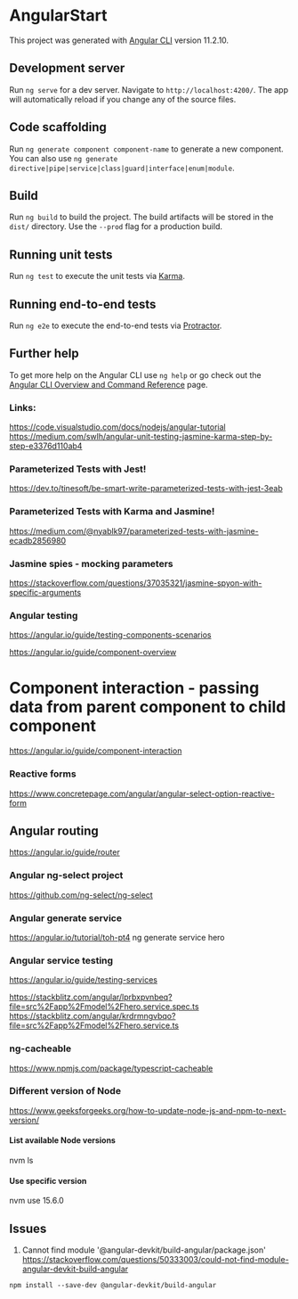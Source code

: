 # AngularStart

This project was generated with [Angular CLI](https://github.com/angular/angular-cli) version 11.2.10.

## Development server

Run `ng serve` for a dev server. Navigate to `http://localhost:4200/`. The app will automatically reload if you change any of the source files.

## Code scaffolding

Run `ng generate component component-name` to generate a new component. You can also use `ng generate directive|pipe|service|class|guard|interface|enum|module`.

## Build

Run `ng build` to build the project. The build artifacts will be stored in the `dist/` directory. Use the `--prod` flag for a production build.

## Running unit tests

Run `ng test` to execute the unit tests via [Karma](https://karma-runner.github.io).

## Running end-to-end tests

Run `ng e2e` to execute the end-to-end tests via [Protractor](http://www.protractortest.org/).

## Further help

To get more help on the Angular CLI use `ng help` or go check out the [Angular CLI Overview and Command Reference](https://angular.io/cli) page.


### Links:

https://code.visualstudio.com/docs/nodejs/angular-tutorial
https://medium.com/swlh/angular-unit-testing-jasmine-karma-step-by-step-e3376d110ab4

### Parameterized Tests with Jest!

https://dev.to/tinesoft/be-smart-write-parameterized-tests-with-jest-3eab

### Parameterized Tests with Karma and Jasmine!

https://medium.com/@nyablk97/parameterized-tests-with-jasmine-ecadb2856980


### Jasmine spies - mocking parameters
https://stackoverflow.com/questions/37035321/jasmine-spyon-with-specific-arguments


### Angular testing
https://angular.io/guide/testing-components-scenarios

https://angular.io/guide/component-overview


# Component interaction - passing data from parent component to child component
https://angular.io/guide/component-interaction

### Reactive forms
https://www.concretepage.com/angular/angular-select-option-reactive-form

## Angular routing
https://angular.io/guide/router

### Angular ng-select project
https://github.com/ng-select/ng-select

### Angular generate service
https://angular.io/tutorial/toh-pt4
ng generate service hero

### Angular service testing
https://angular.io/guide/testing-services

https://stackblitz.com/angular/lprbxpvnbeq?file=src%2Fapp%2Fmodel%2Fhero.service.spec.ts
https://stackblitz.com/angular/krdrmngvbqo?file=src%2Fapp%2Fmodel%2Fhero.service.ts

### ng-cacheable
https://www.npmjs.com/package/typescript-cacheable

### Different version of Node 
https://www.geeksforgeeks.org/how-to-update-node-js-and-npm-to-next-version/

#### List available Node versions
nvm ls
#### Use specific version
nvm use  15.6.0


## Issues

1) Cannot find module '@angular-devkit/build-angular/package.json'
   https://stackoverflow.com/questions/50333003/could-not-find-module-angular-devkit-build-angular
```shell
npm install --save-dev @angular-devkit/build-angular
```
